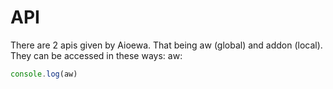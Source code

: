 # API
There are 2 apis given by Aioewa. That being aw (global) and addon (local). They can be accessed in these ways:
aw:
```js
console.log(aw)
```

<!--stackedit_data:
eyJoaXN0b3J5IjpbMTY3NDIzNTg2XX0=
-->